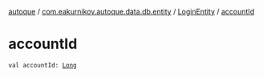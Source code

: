 [autoque](../../index.md) / [com.eakurnikov.autoque.data.db.entity](../index.md) / [LoginEntity](index.md) / [accountId](./account-id.md)

# accountId

`val accountId: `[`Long`](https://kotlinlang.org/api/latest/jvm/stdlib/kotlin/-long/index.html)